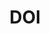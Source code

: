 ---
title: 'DOI'
field: 'is.identifier.doi'
slug: 'is-identifier-doi'
description: 'Digital object identifier - usually for articles and books/chapters'
required: False
module: 'Form'
cluster: 'Global'
policy: 'Url. Repeat values.'
layout: 'home'
---